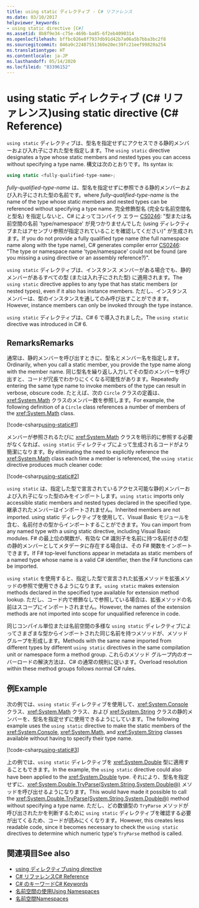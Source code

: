 ```yaml
---
title: using static ディレクティブ - C# リファレンス
ms.date: 03/10/2017
helpviewer_keywords:
- using static directive [C#]
ms.assetid: 8b8f9e34-c75e-469b-ba85-6f2eb4090314
ms.openlocfilehash: bffbc026e8f7937db91d42b7a06a5b7bba3bc2f8
ms.sourcegitcommit: 046a9c22487551360e20ec39fc21eef99820a254
ms.translationtype: HT
ms.contentlocale: ja-JP
ms.lasthandoff: 05/14/2020
ms.locfileid: "83396152"
---
```

# <a name="using-static-directive-c-reference"></a><span data-ttu-id="fb789-102">using static ディレクティブ (C# リファレンス)</span><span class="sxs-lookup"><span data-stu-id="fb789-102">using static directive (C# Reference)</span></span>

<span data-ttu-id="fb789-103">`using static` ディレクティブは、型名を指定せずにアクセスできる静的メンバーおよび入れ子にされた型を指定します。</span><span class="sxs-lookup"><span data-stu-id="fb789-103">The `using static` directive designates a type whose static members and nested types you can access without specifying a type name.</span></span> <span data-ttu-id="fb789-104">構文は次のとおりです。</span><span class="sxs-lookup"><span data-stu-id="fb789-104">Its syntax is:</span></span>

```csharp
using static <fully-qualified-type-name>;
```

<span data-ttu-id="fb789-105">*fully-qualified-type-name* は、型名を指定せずに参照できる静的メンバーおよび入れ子にされた型の名前です。</span><span class="sxs-lookup"><span data-stu-id="fb789-105">where *fully-qualified-type-name* is the name of the type whose static members and nested types can be referenced without specifying a type name.</span></span> <span data-ttu-id="fb789-106">完全修飾型名 (完全な名前空間名と型名) を指定しないと、C# によってコンパイラ エラー [CS0246](../compiler-messages/cs0246.md): "型または名前空間の名前 'type/namespace' が見つかりませんでした (using ディレクティブまたはアセンブリ参照が指定されていることを確認してください)" が生成されます。</span><span class="sxs-lookup"><span data-stu-id="fb789-106">If you do not provide a fully qualified type name (the full namespace name along with the type name), C# generates compiler error [CS0246](../compiler-messages/cs0246.md): "The type or namespace name 'type/namespace' could not be found (are you missing a using directive or an assembly reference?)".</span></span>

<span data-ttu-id="fb789-107">`using static` ディレクティブは、インスタンス メンバーがある場合でも、静的メンバーがあるすべての型 (または入れ子にされた型) に適用されます。</span><span class="sxs-lookup"><span data-stu-id="fb789-107">The `using static` directive applies to any type that has static members (or nested types), even if it also has instance members.</span></span> <span data-ttu-id="fb789-108">ただし、インスタンス メンバーは、型のインスタンスを通してのみ呼び出すことができます。</span><span class="sxs-lookup"><span data-stu-id="fb789-108">However, instance members can only be invoked through the type instance.</span></span>

<span data-ttu-id="fb789-109">`using static` ディレクティブは、C# 6 で導入されました。</span><span class="sxs-lookup"><span data-stu-id="fb789-109">The `using static` directive was introduced in C# 6.</span></span>

## <a name="remarks"></a><span data-ttu-id="fb789-110">Remarks</span><span class="sxs-lookup"><span data-stu-id="fb789-110">Remarks</span></span>

<span data-ttu-id="fb789-111">通常は、静的メンバーを呼び出すときに、型名とメンバー名を指定します。</span><span class="sxs-lookup"><span data-stu-id="fb789-111">Ordinarily, when you call a static member, you provide the type name along with the member name.</span></span> <span data-ttu-id="fb789-112">同じ型名を繰り返し入力してその型のメンバーを呼び出すと、コードが冗長でわかりにくくなる可能性があります。</span><span class="sxs-lookup"><span data-stu-id="fb789-112">Repeatedly entering the same type name to invoke members of the type can result in verbose, obscure code.</span></span> <span data-ttu-id="fb789-113">たとえば、次の `Circle` クラスの定義は、<xref:System.Math> クラスのメンバー数を参照します。</span><span class="sxs-lookup"><span data-stu-id="fb789-113">For example, the following definition of a `Circle` class references a number of members of the <xref:System.Math> class.</span></span>

[!code-csharp[using-static#1](~/samples/snippets/csharp/language-reference/keywords/using/using-static1.cs#1)]

<span data-ttu-id="fb789-114">メンバーが参照されるたびに <xref:System.Math> クラスを明示的に参照する必要がなくなれば、`using static` ディレクティブによって生成されるコードがより簡潔になります。</span><span class="sxs-lookup"><span data-stu-id="fb789-114">By eliminating the need to explicitly reference the <xref:System.Math> class each time a member is referenced, the `using static` directive produces much cleaner code:</span></span>

[!code-csharp[using-static#2](~/samples/snippets/csharp/language-reference/keywords/using/using-static2.cs#1)]

<span data-ttu-id="fb789-115">`using static` は、指定した型で宣言されているアクセス可能な静的メンバーおよび入れ子になった型のみをインポートします。</span><span class="sxs-lookup"><span data-stu-id="fb789-115">`using static` imports only accessible static members and nested types declared in the specified type.</span></span>  <span data-ttu-id="fb789-116">継承されたメンバーはインポートされません。</span><span class="sxs-lookup"><span data-stu-id="fb789-116">Inherited members are not imported.</span></span>  <span data-ttu-id="fb789-117">using static ディレクティブを使用して、Visual Basic モジュールを含む、名前付きの型からインポートすることができます。</span><span class="sxs-lookup"><span data-stu-id="fb789-117">You can import from any named type with a using static directive, including Visual Basic modules.</span></span>  <span data-ttu-id="fb789-118">F# の最上位の関数が、有効な C# 識別子を名前に持つ名前付きの型の静的メンバーとしてメタデータに存在する場合は、その F# 関数をインポートできます。</span><span class="sxs-lookup"><span data-stu-id="fb789-118">If F# top-level functions appear in metadata as static members of a named type whose name is a valid C# identifier, then the F# functions can be imported.</span></span>

 <span data-ttu-id="fb789-119">`using static` を使用すると、指定した型で宣言された拡張メソッドを拡張メソッドの参照で使用できるようになります。</span><span class="sxs-lookup"><span data-stu-id="fb789-119">`using static` makes extension methods declared in the specified type available for extension method lookup.</span></span>  <span data-ttu-id="fb789-120">ただし、コード内で修飾なしで参照している場合は、拡張メソッドの名前はスコープにインポートされません。</span><span class="sxs-lookup"><span data-stu-id="fb789-120">However, the names of the extension methods are not imported into scope for unqualified reference in code.</span></span>

 <span data-ttu-id="fb789-121">同じコンパイル単位または名前空間の多様な `using static` ディレクティブによってさまざまな型からインポートされた同じ名前を持つメソッドが、メソッド グループを形成します。</span><span class="sxs-lookup"><span data-stu-id="fb789-121">Methods with the same name imported from different types by different `using static` directives in the same compilation unit or namespace form a method group.</span></span>  <span data-ttu-id="fb789-122">これらのメソッド グループ内のオーバーロードの解決方法は、C# の通常の規則に従います。</span><span class="sxs-lookup"><span data-stu-id="fb789-122">Overload resolution within these method groups follows normal C# rules.</span></span>

## <a name="example"></a><span data-ttu-id="fb789-123">例</span><span class="sxs-lookup"><span data-stu-id="fb789-123">Example</span></span>

<span data-ttu-id="fb789-124">次の例では、`using static` ディレクティブを使用して、<xref:System.Console> クラス、<xref:System.Math> クラス、および <xref:System.String> クラスの静的メンバーを、型名を指定せずに使用できるようにしています。</span><span class="sxs-lookup"><span data-stu-id="fb789-124">The following example uses the `using static` directive to make the static members of the <xref:System.Console>, <xref:System.Math>, and <xref:System.String> classes available without having to specify their type name.</span></span>

[!code-csharp[using-static#3](~/samples/snippets/csharp/language-reference/keywords/using/using-static3.cs)]

<span data-ttu-id="fb789-125">上の例では、`using static` ディレクティブを <xref:System.Double> 型に適用することもできます。</span><span class="sxs-lookup"><span data-stu-id="fb789-125">In the example, the `using static` directive could also have been applied to the <xref:System.Double> type.</span></span> <span data-ttu-id="fb789-126">それにより、型名を指定せずに、<xref:System.Double.TryParse(System.String,System.Double@)> メソッドを呼び出せるようになります。</span><span class="sxs-lookup"><span data-stu-id="fb789-126">This would have made it possible to call the <xref:System.Double.TryParse(System.String,System.Double@)> method without specifying a type name.</span></span> <span data-ttu-id="fb789-127">ただし、どの数値型の `TryParse` メソッドが呼び出されたかを判断するために `using static` ディレクティブを確認する必要が出てくるため、コードが読みにくくなります。</span><span class="sxs-lookup"><span data-stu-id="fb789-127">However, this creates less readable code, since it becomes necessary to check the `using static` directives to determine which numeric type's `TryParse` method is called.</span></span>

## <a name="see-also"></a><span data-ttu-id="fb789-128">関連項目</span><span class="sxs-lookup"><span data-stu-id="fb789-128">See also</span></span>

- [<span data-ttu-id="fb789-129">using ディレクティブ</span><span class="sxs-lookup"><span data-stu-id="fb789-129">using directive</span></span>](using-directive.md)
- [<span data-ttu-id="fb789-130">C# リファレンス</span><span class="sxs-lookup"><span data-stu-id="fb789-130">C# Reference</span></span>](../index.md)
- [<span data-ttu-id="fb789-131">C# のキーワード</span><span class="sxs-lookup"><span data-stu-id="fb789-131">C# Keywords</span></span>](index.md)
- [<span data-ttu-id="fb789-132">名前空間の使用</span><span class="sxs-lookup"><span data-stu-id="fb789-132">Using Namespaces</span></span>](../../programming-guide/namespaces/using-namespaces.md)
- [<span data-ttu-id="fb789-133">名前空間</span><span class="sxs-lookup"><span data-stu-id="fb789-133">Namespaces</span></span>](../../programming-guide/namespaces/index.md)
